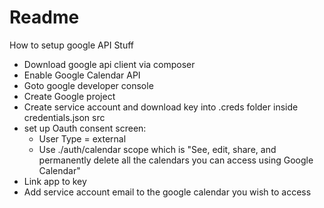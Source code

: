 # Readme

How to setup google API Stuff

- Download google api client via composer
- Enable Google Calendar API
- Goto google developer console
- Create Google project
- Create service account and download key into .creds folder inside credentials.json src
- set up Oauth consent screen:
    - User Type = external
    - Use ./auth/calendar scope which is "See, edit, share, and permanently delete all the calendars you can access using Google Calendar"
- Link app to key
- Add service account email to the google calendar you wish to access

